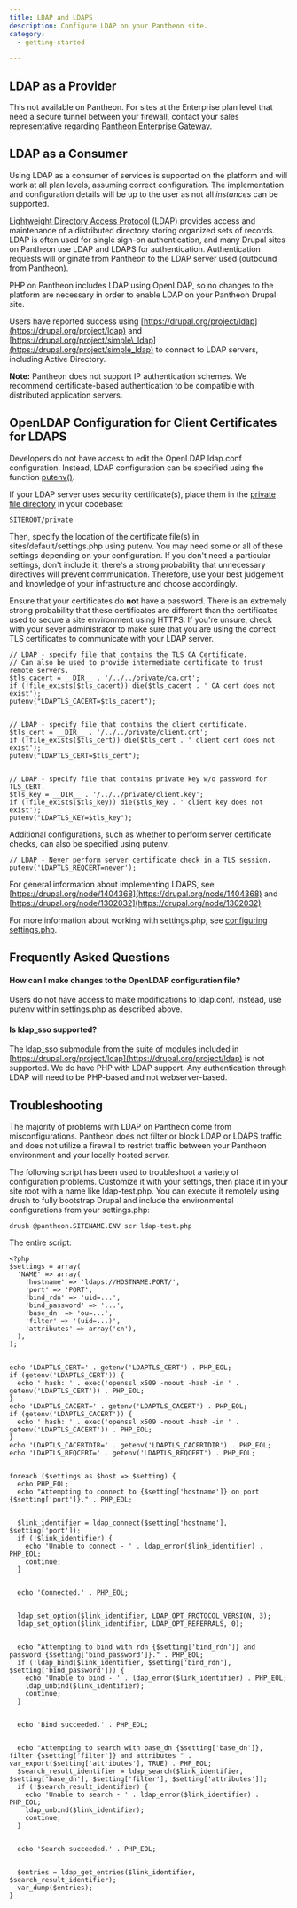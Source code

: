 ```yaml
---
title: LDAP and LDAPS
description: Configure LDAP on your Pantheon site.
category:
  - getting-started

---
```


## LDAP as a Provider  

This not available on Pantheon. For sites at the Enterprise plan level that need a secure tunnel between your firewall, contact your sales representative regarding [Pantheon Enterprise Gateway](https://www.getpantheon.com/pantheon-enterprise-gateway).

## LDAP as a Consumer  

Using LDAP as a consumer of services is supported on the platform and will work at all plan levels, assuming correct configuration. The implementation and configuration details will be up to the user as not all _instances_ can be supported.

[Lightweight Directory Access Protocol](http://en.wikipedia.org/wiki/Lightweight_Directory_Access_Protocol) (LDAP) provides access and maintenance of a distributed directory storing organized sets of records. LDAP is often used for single sign-on authentication, and many Drupal sites on Pantheon use LDAP and LDAPS for authentication. Authentication requests will originate from Pantheon to the LDAP server used (outbound from Pantheon).  

PHP on Pantheon includes LDAP using OpenLDAP, so no changes to the platform are necessary in order to enable LDAP on your Pantheon Drupal site.  

Users have reported success using [https://drupal.org/project/ldap](https://drupal.org/project/ldap) and [https://drupal.org/project/simple\_ldap](https://drupal.org/project/simple_ldap) to connect to LDAP servers, including Active Directory.

**Note:** Pantheon does not support IP authentication schemes. We recommend certificate-based authentication to be compatible with distributed application servers.

## OpenLDAP Configuration for Client Certificates for LDAPS

Developers do not have access to edit the OpenLDAP ldap.conf configuration. Instead, LDAP configuration can be specified using the function [putenv()](http://php.net/manual/en/function.putenv.php).  

If your LDAP server uses security certificate(s), place them in the [private file directory](/articles/drupal/private-files/) in your codebase:

    SITEROOT/private

Then, specify the location of the certificate file(s) in sites/default/settings.php using putenv. You may need some or all of these settings depending on your configuration. If you don't need a particular settings, don't include it; there's a strong probability that unnecessary directives will prevent communication. Therefore, use your best judgement and knowledge of your infrastructure and choose accordingly.  

Ensure that your certificates do **not** have a password. There is an extremely strong probability that these certificates are different than the certificates used to secure a site environment using HTTPS. If you're unsure, check with your sever administrator to make sure that you are using the correct TLS certificates to communicate with your LDAP server.

    // LDAP - specify file that contains the TLS CA Certificate.
    // Can also be used to provide intermediate certificate to trust remote servers.
    $tls_cacert = __DIR__ . '/../../private/ca.crt';
    if (!file_exists($tls_cacert)) die($tls_cacert . ' CA cert does not exist');
    putenv("LDAPTLS_CACERT=$tls_cacert");


    // LDAP - specify file that contains the client certificate.
    $tls_cert = __DIR__ . '/../../private/client.crt';
    if (!file_exists($tls_cert)) die($tls_cert . ' client cert does not exist');
    putenv("LDAPTLS_CERT=$tls_cert");


    // LDAP - specify file that contains private key w/o password for TLS_CERT.
    $tls_key = __DIR__ . '/../../private/client.key';
    if (!file_exists($tls_key)) die($tls_key . ' client key does not exist');
    putenv("LDAPTLS_KEY=$tls_key");

Additional configurations, such as whether to perform server certificate checks, can also be specified using putenv.

    // LDAP - Never perform server certificate check in a TLS session.
    putenv('LDAPTLS_REQCERT=never');

For general information about implementing LDAPS, see [https://drupal.org/node/1404368](https://drupal.org/node/1404368) and [https://drupal.org/node/1302032](https://drupal.org/node/1302032)

For more information about working with settings.php, see [configuring settings.php](/articles/drupal/configuring-settings-php/).

## Frequently Asked Questions

#### How can I make changes to the OpenLDAP configuration file?

Users do not have access to make modifications to ldap.conf. Instead, use putenv within settings.php as described above.

#### Is ldap\_sso supported?

The ldap\_sso submodule from the suite of modules included in [https://drupal.org/project/ldap](https://drupal.org/project/ldap) is not supported. We do have PHP with LDAP support. Any authentication through LDAP will need to be PHP-based and not webserver-based.  

## Troubleshooting

The majority of problems with LDAP on Pantheon come from misconfigurations. Pantheon does not filter or block LDAP or LDAPS traffic and does not utilize a firewall to restrict traffic between your Pantheon environment and your locally hosted server.  

The following script has been used to troubleshoot a variety of configuration problems. Customize it with your settings, then place it in your site root with a name like ldap-test.php. You can execute it remotely using drush to fully bootstrap Drupal and include the environmental configurations from your settings.php:

    drush @pantheon.SITENAME.ENV scr ldap-test.php

The entire script:

    <?php
    $settings = array(
      'NAME' => array(
        'hostname' => 'ldaps://HOSTNAME:PORT/',
        'port' => 'PORT',
        'bind_rdn' => 'uid=...',
        'bind_password' => '...',
        'base_dn' => 'ou=...',
        'filter' => '(uid=...)',
        'attributes' => array('cn'),
      ),
    );


    echo 'LDAPTLS_CERT=' . getenv('LDAPTLS_CERT') . PHP_EOL;
    if (getenv('LDAPTLS_CERT')) {
      echo ' hash: ' . exec('openssl x509 -noout -hash -in ' . getenv('LDAPTLS_CERT')) . PHP_EOL;
    }
    echo 'LDAPTLS_CACERT=' . getenv('LDAPTLS_CACERT') . PHP_EOL;
    if (getenv('LDAPTLS_CACERT')) {
      echo ' hash: ' . exec('openssl x509 -noout -hash -in ' . getenv('LDAPTLS_CACERT')) . PHP_EOL;
    }
    echo 'LDAPTLS_CACERTDIR=' . getenv('LDAPTLS_CACERTDIR') . PHP_EOL;
    echo 'LDAPTLS_REQCERT=' . getenv('LDAPTLS_REQCERT') . PHP_EOL;


    foreach ($settings as $host => $setting) {
      echo PHP_EOL;
      echo "Attempting to connect to {$setting['hostname']} on port {$setting['port']}." . PHP_EOL;


      $link_identifier = ldap_connect($setting['hostname'], $setting['port']);
      if (!$link_identifier) {
        echo 'Unable to connect - ' . ldap_error($link_identifier) . PHP_EOL;
        continue;
      }


      echo 'Connected.' . PHP_EOL;


      ldap_set_option($link_identifier, LDAP_OPT_PROTOCOL_VERSION, 3);
      ldap_set_option($link_identifier, LDAP_OPT_REFERRALS, 0);


      echo "Attempting to bind with rdn {$setting['bind_rdn']} and password {$setting['bind_password']}." . PHP_EOL;
      if (!ldap_bind($link_identifier, $setting['bind_rdn'], $setting['bind_password'])) {
        echo 'Unable to bind - ' . ldap_error($link_identifier) . PHP_EOL;
        ldap_unbind($link_identifier);
        continue;
      }


      echo 'Bind succeeded.' . PHP_EOL;


      echo "Attempting to search with base_dn {$setting['base_dn']}, filter {$setting['filter']} and attributes " . var_export($setting['attributes'], TRUE) . PHP_EOL;
      $search_result_identifier = ldap_search($link_identifier, $setting['base_dn'], $setting['filter'], $setting['attributes']);
      if (!$search_result_identifier) {
        echo 'Unable to search - ' . ldap_error($link_identifier) . PHP_EOL;
        ldap_unbind($link_identifier);
        continue;
      }


      echo 'Search succeeded.' . PHP_EOL;


      $entries = ldap_get_entries($link_identifier, $search_result_identifier);
      var_dump($entries);
    }
